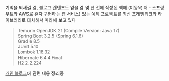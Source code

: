 기억을 되새길 겸, 블로그 컨텐츠도 얻을 겸 몇 년 전에 작성된 책에 (이동욱 저 - 스프링 부트와 AWS로 혼자 구현하는 웹 서비스) 있는
[예제 프로젝트](https://github.com/jojoldu/freelec-springboot2-webservice)를 최신 프레임워크와 라이브러리로 대체해서 따라해 보고 있다
> Temurin OpenJDK 21 (Compile Version: Java 17)\
> Spring Boot 3.2.5 (Spring 6.1.6)\
> Gradle 8.5\
> JUnit 5.10\
> Lombok 1.18.32\
> Hibernate 6.4.4.Final\
> H2 2.2.224

[개인 블로그](https://mem-in-seok.tistory.com/entry/따라가며-만들기-마이그레이션-연습-SpringBoot-AWS)에 관련 내용 정리중
